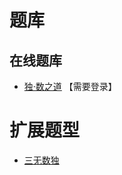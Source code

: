 # 题库

## 在线题库
- [独·数之道](http://www.sudokufans.org.cn/lx/game.index.php?type=wm2) 【需要登录】

# 扩展题型
- [三无数独](../三无数独.md)